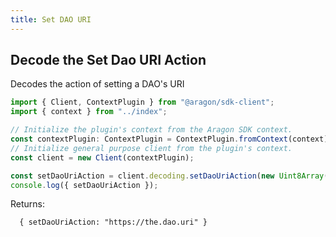 ```yaml
---
title: Set DAO URI
---
```


## Decode the Set Dao URI Action

Decodes the action of setting a DAO's URI

```ts
import { Client, ContextPlugin } from "@aragon/sdk-client";
import { context } from "../index";

// Initialize the plugin's context from the Aragon SDK context.
const contextPlugin: ContextPlugin = ContextPlugin.fromContext(context);
// Initialize general purpose client from the plugin's context.
const client = new Client(contextPlugin);

const setDaoUriAction = client.decoding.setDaoUriAction(new Uint8Array([0, 10, 20, 30]));
console.log({ setDaoUriAction });
```


Returns:

```
  { setDaoUriAction: "https://the.dao.uri" }
```